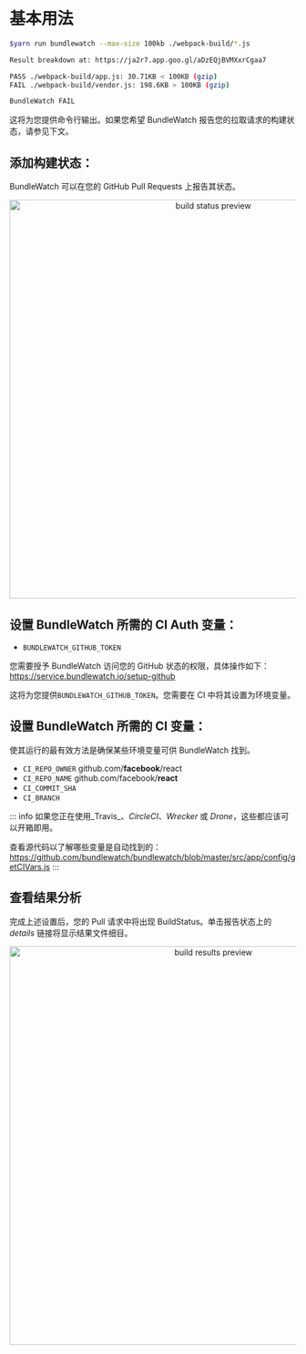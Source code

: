 # 基本用法

```bash
$yarn run bundlewatch --max-size 100kb ./webpack-build/*.js

Result breakdown at: https://ja2r7.app.goo.gl/aDzEQjBVMXxrCgaa7

PASS ./webpack-build/app.js: 30.71KB < 100KB (gzip)
FAIL ./webpack-build/vendor.js: 198.6KB > 100KB (gzip)

BundleWatch FAIL
```

这将为您提供命令行输出。如果您希望 BundleWatch 报告您的拉取请求的构建状态，请参见下文。

## 添加构建状态：

BundleWatch 可以在您的 GitHub Pull Requests 上报告其状态。


<div align="center">
    <img alt="build status preview" data-zoomable src="/build-status-preview.png" width="700px">
</div>


## 设置 BundleWatch 所需的 CI Auth 变量：

- `BUNDLEWATCH_GITHUB_TOKEN`

您需要授予 BundleWatch 访问您的 GitHub 状态的权限，具体操作如下：
https://service.bundlewatch.io/setup-github

这将为您提供`BUNDLEWATCH_GITHUB_TOKEN`。您需要在 CI 中将其设置为环境变量。

## 设置 BundleWatch 所需的 CI 变量：

使其运行的最有效方法是确保某些环境变量可供 BundleWatch 找到。
- `CI_REPO_OWNER` github.com/**facebook**/react
- `CI_REPO_NAME`  github.com/facebook/**react**
- `CI_COMMIT_SHA`
- `CI_BRANCH`



::: info
如果您正在使用_Travis_、_CircleCI_、_Wrecker_ 或 _Drone_，这些都应该可以开箱即用。

查看源代码以了解哪些变量是自动找到的： https://github.com/bundlewatch/bundlewatch/blob/master/src/app/config/getCIVars.js
:::



## 查看结果分析
完成上述设置后，您的 Pull 请求中将出现 BuildStatus。单击报告状态上的 _details_ 链接将显示结果文件细目。
<div align="center">
    <img alt="build results preview" data-zoomable src="/build-results-preview.png" width="700px">
</div>



